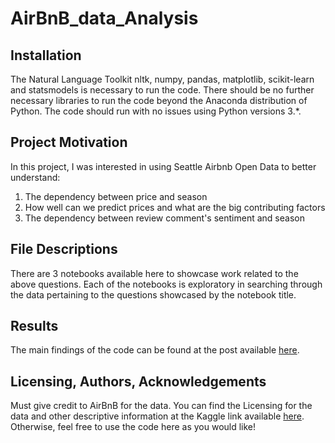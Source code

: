 # AirBnB_data_Analysis
## Installation

The Natural Language Toolkit nltk, numpy, pandas, matplotlib, scikit-learn and statsmodels is necessary to run the code. 
There should be no further necessary libraries to run the code beyond the Anaconda distribution of Python.  The code should run with no issues using Python versions 3.*.

## Project Motivation

In this project, I was interested in using Seattle Airbnb Open Data to better understand:

1. The dependency between price and season
2. How well can we predict prices and what are the big contributing factors
3. The dependency between review comment's sentiment and season



## File Descriptions 

There are 3 notebooks available here to showcase work related to the above questions. Each of the notebooks is exploratory in searching through the data pertaining to the questions showcased by the notebook title.

## Results
The main findings of the code can be found at the post available [here](https://[tbc]).


## Licensing, Authors, Acknowledgements<a name="licensing"></a>

Must give credit to AirBnB for the data.  You can find the Licensing for the data and other descriptive information at the Kaggle link available [here](https://www.kaggle.com/airbnb/seattle).  Otherwise, feel free to use the code here as you would like! 
